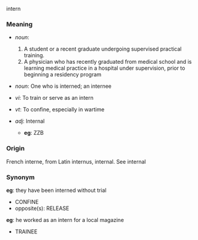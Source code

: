 intern
### Meaning
+ _noun_:
   1. A student or a recent graduate undergoing supervised practical training.
   2. A physician who has recently graduated from medical school and is learning medical practice in a hospital under supervision, prior to beginning a residency program
+ _noun_: One who is interned; an internee

+ _vi_: To train or serve as an intern
+ _vt_: To confine, especially in wartime

+ _adj_: Internal
    + __eg__: ZZB

### Origin

French interne, from Latin internus, internal. See internal

### Synonym

__eg__: they have been interned without trial

+ CONFINE
+ opposite(s): RELEASE

__eg__: he worked as an intern for a local magazine

+ TRAINEE


